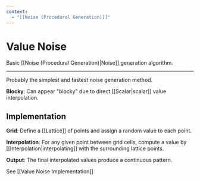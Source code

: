 ```yaml
---
context:
  - "[[Noise (Procedural Generation)]]"
---
```


# Value Noise

Basic [[Noise (Procedural Generation)|Noise]] generation algorithm.

---

Probably the simplest and fastest noise generation method.

**Blocky**: Can appear "blocky" due to direct [[Scalar|scalar]] value interpolation.

## Implementation

**Grid**: Define a [[Lattice]] of points and assign a random value to each point.

**Interpolation**: For any given point between grid cells, compute a value by [[Interpolation|interpolating]] with the surrounding lattice points.

**Output**: The final interpolated values produce a continuous pattern.

See [[Value Noise Implementation]]
